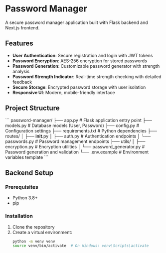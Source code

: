# Password Manager

A secure password manager application built with Flask backend and Next.js frontend.

## Features

- **User Authentication**: Secure registration and login with JWT tokens
- **Password Encryption**: AES-256 encryption for stored passwords
- **Password Generation**: Customizable password generator with strength analysis
- **Password Strength Indicator**: Real-time strength checking with detailed feedback
- **Secure Storage**: Encrypted password storage with user isolation
- **Responsive UI**: Modern, mobile-friendly interface

## Project Structure

\`\`\`
password-manager/
├── app.py                 # Flask application entry point
├── models.py              # Database models (User, Password)
├── config.py              # Configuration settings
├── requirements.txt       # Python dependencies
├── routes/
│   ├── __init__.py
│   ├── auth.py           # Authentication endpoints
│   └── passwords.py      # Password management endpoints
├── utils/
│   ├── encryption.py     # Encryption utilities
│   └── password_generator.py  # Password generation and validation
└── .env.example          # Environment variables template
\`\`\`

## Backend Setup

### Prerequisites
- Python 3.8+
- pip

### Installation

1. Clone the repository
2. Create a virtual environment:
   ```bash
   python -m venv venv
   source venv/bin/activate  # On Windows: venv\Scripts\activate
